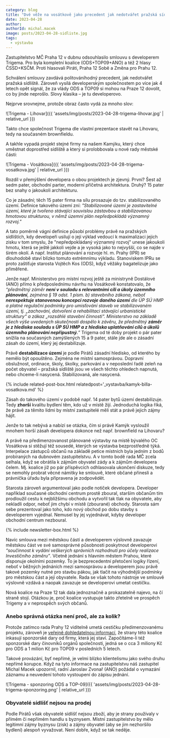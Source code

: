 ```yaml
---
category: blog
title: "Dvě věže na vosátkově jako precedent jak nedotvářet pražská sídliště"
date: 2023-04-28
author: 
authorId: michal.macek
image: posts/2023-04-28-sidliste.jpg
tags:
  - výstavba
---
```


Zastupitelstvo MČ Praha 12 v dubnu odsouhlasilo smlouvu s developerem Trigema. Pro byla kompletní koalice (ODS+TOP09+ANO) a též 2 hlasy ČSSD+KSČM. Proti hlasovali Piráti, Praha 12 Sobě a Změna pro Prahu 12.

Schválení smlouvy zavdává politováníhodný precedent, jak nedotvářet pražská sídliště. Zároveň vysílá developerským společnostem po více jak 4 letech opět signál, že za vlády ODS a TOP09 si mohou na Praze 12 dovolit, co by jinde neprošlo. Slovy klasika – je tu developerovo.

Nejprve srovnejme, protože obraz často vydá za mnoho slov:

![Trigema - Lihovar]({{ 'assets/img/posts/2023-04-28-trigema-lihovar.jpg' | relative_url }})

Takto chce společnost Trigema dle vlastní prezentace stavět na Lihovaru, tedy na současném brownfieldu.

A takhle vypadá projekt stejné firmy na našem Kamýku, který chce vměstnat doprostřed sídliště a který si prolobbovala u nové rady městské části:

![Trigema - Vosátkova]({{ 'assets/img/posts/2023-04-28-trigema-vosatkova.jpg' | relative_url }})

Rozdíl v přemýšlení developera o obou projektech je zjevný. První? Šest až sedm pater, obchodní parter, moderní příčetná architektura. Druhý? 15 pater bez snahy o jakoukoli architekturu.

Co je zásadní; těch 15 pater firma na sílu prosazuje do tzv. stabilizovaného území. Definice takového území zní: _"Stabilizované území je zastavitelné území, které je tvořeno stávající souvislou zástavbou a stabilizovanou hmotovou strukturou, v němž územní plán nepředpokládá významný rozvoj."_

A tato poměrně vágní definice působí problémy právě na pražských sídlištích, kdy developeři usilují o její výklad vedoucí k maximalizaci jejich zisku v tom smyslu, že "nepředpokládaný významný rozvoj" unese jakoukoli hmotu, která se ještě jakkoli vejde a je vysoká jako to nejvyšší, co se najde v širém okolí.
A např. Institut plánování a rozvoje hl. m. Prahy (IPR) se dlouhodobě staví blízko tomuto extrémnímu výkladu. Stanoviskem IPRu se proto zaštiťuje starosta Vojtěch Kos (ODS), když věžáky bagatelizuje jako přiměřené.

Jenže např. Ministerstvo pro místní rozvoj ještě za ministryně Dostálové (ANO) přímo k předposlednímu návrhu na Vosátkově konstatovalo, že _“předmětný záměr **není v souladu s relevantními cíli a úkoly územního plánování**, zejména § 19 odst. 1 písm. b) stavebního zákona, neboť **nerespektuje stanovenou koncepci rozvoje daného území** dle ÚP SÚ HMP a platné regulační podmínky pro umisťování staveb ve stabilizovaném území, tj. „zachování, dotvoření a rehabilitaci stávající urbanistické struktury“ a zákaz „rozsáhlé stavební činnosti“. Ministerstvo na základě všech výše uvedených skutečností dospělo k závěru, že předmětný **záměr je z hlediska souladu s ÚP SÚ HMP a z hlediska uplatňování cílů a úkolů územního plánování nepřípustný.**”_
Trigema od té doby projekt o pár pater snížila na současných zamýšlených 15 a 9 pater, stále jde ale o zásadní zásah do území, který jej destabilizuje.

Právě **destabilizace území** je podle Pirátů zásadní hledisko, od kterého by nemělo být opouštěno. Zejména ne místní samosprávou. Dopravní obslužnost, ordinace, školy, školky, parkování a v neposlední řadě zeleň na počet obyvatel – pražská sídliště jsou ve všech těchto ohledech napnutá, nebo chceme-li nasycená. Stabilizovaná, ale nasycená.

{% include related-post-box.html relatedpost='_vystavba/kamyk-billa-vosatkova.md' %}

Zásah do takového území v podobě např. 14 pater bytů území destabilizuje. Tedy **zhorší** kvalitu bydlení těm, kdo už v místě žijí. Jednoduchá logika říká, že právě za těmito lidmi by místní zastupitelé měli stát a právě jejich zájmy hájit.

Jenže to tak nebývá a nabízí se otázka, čím si právě Kamýk vysloužil mnohem horší zásah developera dokonce než např. brownfield na Lihovaru?

A právě na předimenzovanost plánované výstavby na místě bývalého OC Vosátkova si stěžují též sousedé, kterých se výstavba bezprostředně týká. Interpelace zástupců občanů na základě petice místních byla jedním z bodů probíraných na dubnovém zastupitelstvu. A v tomto bodě rada MČ zcela selhala, když se obrátila k zájmům obyvatel zády a k zájmům developera čelem. Mj. koalice již po pár příspěvcích odhlasovala ukončení diskuze, tedy se nemohly probrat věcné námitky ke smlouvě, které občané přinesli a právnička úřadu byla připravena je zodpovědět.

Starosta zároveň argumentoval jako podle notiček developera. Developer například současné obchodní centrum prostě zboural, starším občanům tím prodloužil cestu k nejbližšímu obchodu a vytvořil tak tlak na obyvatele, aby nekladli odpor, neboť jim chybí v místě (zbourané) obchody. Starosta sám sebe prezentoval jako toho, kdo nový obchod po dobu stavby s developerem vyjednal. Nemusel by jej vyjednávat, kdyby developer obchodní centrum nezboural.

{% include newsletter-box.html %}

Navíc smlouva mezi městskou částí a developerem výslovně zavazuje městskou část ve své samosprávné působnosti poskytnout developerovi _“součinnost k vydání veškerých správních rozhodnutí pro účely realizace Investičního záměru”_. Včetně jednání s hlavním městem Prahou, které disponuje okolními pozemky. To je bezprecedentní přetočení logiky řízení, neboť v běžných jednáních mezi samosprávou a developerem jsou právě takové pozemky nutné pro stavbu pákou, jak tlačit na výhodnější podmínky pro městskou část a její obyvatele. Rada se však tohoto nástroje ve smlouvě výslovně vzdává a naopak zavazuje se developerovi umetat cestičku.

Nová koalice na Praze 12 tak dala jednoznačně a prokazatelně najevo, na čí straně stojí. 
Otázkou je, proč koalice vystupuje takto zřetelně ve prospěch Trigemy a v neprospěch svých občanů.

### Anebo správná otázka není proč, ale za kolik?

Protože zatímco rada Prahy 12 viditelně umetá cestičku předimenzovanému projektu, zároveň je [veřejně dohledatelnou informací](https://www.hlidacstatu.cz/subjekt/sponzoring/61466123), že strany této koalice inkasují sponzorské dary od firmy, která jej staví. Započítáme-li též sponzorské dary činovníků orgánů společnosti, jedná se o cca 3 miliony Kč pro ODS a 1 milion Kč pro TOP09 v posledních 5 letech.

Takové provázání, byť nepřímé, je velmi blízko klientelismu jako svého druhu nepřímé korupce. Když na tyto informace na zastupitelstvu náš zastupitel Michal Macek upozornil, radní Jaroslav Zvonař (ANO) požádal o vymazání záznamu a neuvedení tohoto vystoupení do zápisu jednání.

![Trigema - sponzoring ODS a TOP-09]({{ 'assets/img/posts/2023-04-28-trigema-sponzoring.png' | relative_url }})

### Obyvatelé sídlišť nejsou na prodej

Podle Pirátů však obyvatelé sídlišť nejsou zboží, aby je strany používaly v přímém či nepřímém handlu s byznysem. Místní zastupitelstvo by mělo legitimní zájmy byznysu (zisk) a zájmy obyvatel (aby se jim nezhoršilo bydlení) alespoň vyvažovat. Není dobře, když se tak neděje.

